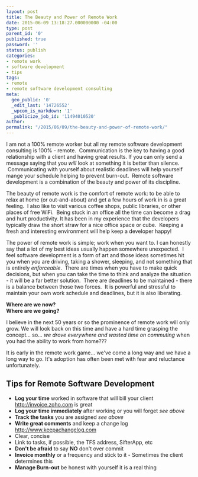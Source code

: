 ```yaml
---
layout: post
title: The Beauty and Power of Remote Work
date: 2015-06-09 13:18:27.000000000 -04:00
type: post
parent_id: '0'
published: true
password: ''
status: publish
categories:
- remote work
- software development
- tips
tags:
- remote
- remote software development consulting
meta:
  geo_public: '0'
  _edit_last: '14726552'
  _wpcom_is_markdown: '1'
  _publicize_job_id: '11494010520'
author: 
permalink: "/2015/06/09/the-beauty-and-power-of-remote-work/"
---
```

I am not a 100% remote worker but all my remote software development consulting is 100% - remote.  Communication is the key to having a good relationship with a client and having great results. If you can only send a message saying that you _will_ look at something it is better than silence.  Communicating with yourself about realistic deadlines will help yourself mange your schedule helping to prevent burn-out.  Remote software development is a combination of the beauty and power of its discipline.

The beauty of remote work is the comfort of remote work: to be able to relax at home (or out-and-about) and get a few hours of work in is a great feeling.  I also like to visit various coffee shops, public libraries, or other places of free WiFi.  Being stuck in an office all the time can become a drag and hurt productivity. It has been in my experience that the developers typically draw the short straw for a nice office space or cube.  Keeping a fresh and interesting environment will help keep a developer happy!

The power of remote work is simple; work when you want to. I can honestly say that a lot of my best ideas usually happen somewhere unexpected.  I feel software development is a form of art and those ideas sometimes hit you when you are driving, taking a shower, sleeping, and not something that is entirely _enforceable_.  There are times when you have to make quick decisions, but when you can take the time to think and analyze the situation - it will be a far better solution.  There are deadlines to be maintained - there is a balance between those two forces.  It is powerful and stressful to maintain your own work schedule and deadlines, but it is also liberating.

**Where are we now?**  
**Where are we going?**

I believe in the next 50 years or so the prominence of remote work will only grow. We will look back on this time and have a hard time grasping the concept... so... _we drove everywhere and wasted time on commuting_ when you had the ability to work from home???

It is early in the remote work game... we've come a long way and we have a long way to go. It's adoption has often been met with fear and reluctance unfortunately.

Tips for Remote Software Development
------------------------------------

*   **Log your time** worked in software that will bill your client http://invoice.zoho.com is great
*   **Log your time immediately** after working or you will forget _see above_
*   **Track the tasks** you are assigned _see above_
*   **Write great comments** and keep a change log http://www.keepachangelog.com
*   Clear, concise
*   Link to tasks, if possible, the TFS address, SifterApp, etc
*   **Don't be afraid** to say **NO** don't over commit
*   **Invoice monthly** or a frequency and stick to it - Sometimes the client determines this
*   **Manage Burn-out** be honest with yourself it is a real thing